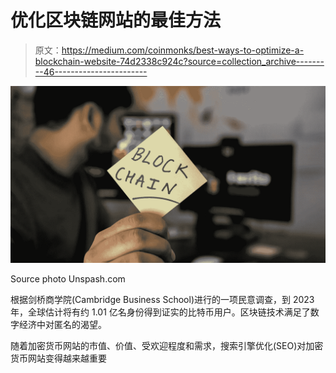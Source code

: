 # 优化区块链网站的最佳方法

> 原文：<https://medium.com/coinmonks/best-ways-to-optimize-a-blockchain-website-74d2338c924c?source=collection_archive---------46----------------------->

![](img/908c76d7891996a807ba0ef651688ef3.png)

Source photo Unspash.com

根据剑桥商学院(Cambridge Business School)进行的一项民意调查，到 2023 年，全球估计将有约 1.01 亿名身份得到证实的比特币用户。区块链技术满足了数字经济中对匿名的渴望。

随着加密货币网站的市值、价值、受欢迎程度和需求，搜索引擎优化(SEO)对加密货币网站变得越来越重要